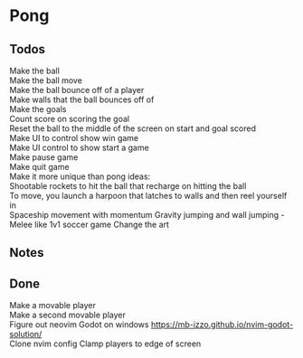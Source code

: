 # Pong

## Todos
Make the ball  
Make the ball move  
Make the ball bounce off of a player  
Make walls that the ball bounces off of  
Make the goals  
Count score on scoring the goal  
Reset the ball to the middle of the screen on start and goal scored  
Make UI to control show win game  
Make UI control to show start a game  
Make pause game  
Make quit game  
Make it more unique than pong ideas:  
    Shootable rockets to hit the ball that recharge on hitting the ball  
    To move, you launch a harpoon that latches to walls and then reel yourself in  
    Spaceship movement with momentum
    Gravity jumping and wall jumping
        - Melee like 1v1 soccer game
    Change the art  

## Notes

## Done
Make a movable player  
Make a second movable player  
Figure out neovim Godot on windows
    https://mb-izzo.github.io/nvim-godot-solution/  
Clone nvim config
Clamp players to edge of screen
